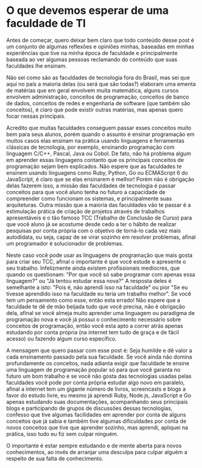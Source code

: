 # O que devemos esperar de uma faculdade de TI

Antes de começar, quero deixar bem claro que todo conteúdo desse post é um conjunto de algumas reflexões e opiniões minhas, baseadas em minhas experiências que tive na minha época de faculdade e principalmente baseada ao ver algumas pessoas reclamando do conteúdo que suas faculdades lhe ensinam.

Não sei como são as faculdades de tecnologia fora do Brasil, mas sei que aqui no país a maioria delas (ou será que são todas?) elaboram uma ementa de matérias que em geral envolvem muita matemática, alguns cursos envolvem administração, conceitos de programação, conceitos de banco de dados, conceitos de redes e engenharia de software (que também são conceitos), é claro que pode existir outras matérias, mas apenas quero focar nessas principais.

Acredito que muitas faculdades conseguem passar esses conceitos muito bem para seus alunos, porém quando o assunto é ensinar programação em muitos casos elas ensinam na prática usando linguagens e ferramentas clássicas de tecnologia, por exemplo, ensinando programação com linguagem C/C++, Pascal, Java ou Cobol. De fato, não há problema algum em aprender essas linguagens contanto que os principais conceitos de programação sejam bem explicados. Não espere que as faculdades te ensinem usando linguagens como Ruby, Python, Go ou ECMAScript 6 do JavaScript, é claro que se elas ensinarem é melhor! Porém não é obrigação delas fazerem isso, a missão das faculdades de tecnologia é passar conceitos para que você aluno tenha no futuro a capacidade de compreender como funcionam os sistemas, e principalmente suas arquiteturas. Outra missão que a maioria das faculdades vão te passar é a estimulação prática de criação de projetos através de trabalhos apresentáveis e o tão famoso TCC (Trabalho de Conclusão de Curso) para que você aluno já se acostume desde cedo a ter o hábito de realizar pesquisas por conta própria com o objetivo de torná-lo cada vez mais autodidata, ou seja, capaz de se virar sozinho em resolver problemas, afinal um programador é solucionador de problemas.

Neste caso você pode usar as linguagens de programação que mais gosta para criar seu TCC, afinal o importante é que você estude e apresente o seu trabalho. Infelizmente ainda existem profissionais medíocres, que quando os questionam: "Por que você só sabe programar com apenas essa linguagem?" ou "Já tentou estudar essa nova?" A resposta deles é semelhante a isto: "Pois é, não aprendi isso na faculdade" ou pior "Se eu tivesse aprendido isso na faculdade eu teria um trabalho melhor". Se você tem um pensamento como esse, então esta errado! Não espere que a faculdade te dê de mão beijada tudo que você precisa, não é obrigação dela, afinal se você almeja muito aprender uma linguagem ou paradigma de programação nova e você já possui o conhecimento necessário sobre conceitos de programação, então você esta apto a correr atrás apenas estudando por conta própria (na internet tem tudo de graça e de fácil acesso) ou fazendo algum curso específico.

A mensagem que quero passar com esse post é: Seja humilde e dê valor a cada ensinamento passado pela sua faculdade. Se você ainda não domina profundamente os conceitos, nada adianta exigir que faculdade te ensine uma linguagem de programação popular só para que você garanta no futuro um bom trabalho e se você não gosta das tecnologias usadas pelas faculdades você pode por conta própria estudar algo novo em paralelo, afinal a internet tem um gigante número de livros, screencasts e blogs a favor do estudo livre, eu mesmo já aprendi Ruby, Node.js, JavaScript e Go apenas estudando suas documentações, acompanhando seus principais blogs e participando de grupos de discussões dessas tecnologias, confesso que tive algumas facilidades em aprender por conta de alguns conceitos que já sabia e também tive algumas dificuldades por conta de novos conceitos que tive que aprender sozinho, mas aprendi, apliquei na prática, isso tudo eu fiz sem culpar ninguém.

O importante é estar sempre estudando e de mente aberta para novos conhecimentos, ao invés de arranjar uma desculpa para culpar alguém a respeito de sua falta de conhecimento.